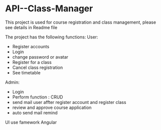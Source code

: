 # API--Class-Manager
This project is used for course registration and class management, please see details in Readme file

The project has the following functions:
User:
+ Register accounts
+ Login
+ change password or avatar
+ Register for a class
+ Cancel class registration
+ See timetable

Admin:
+ Login
+ Perform function : CRUD
+ send mail user affter register account and register class
+ review and approve course application
+ auto send mail remind

UI use famework Angular 